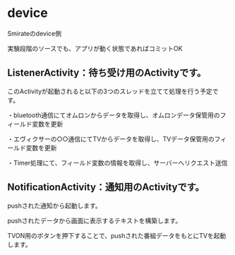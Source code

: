 device
======

Smirateのdevice側

実験段階のソースでも、アプリが動く状態であればコミットOK


ListenerActivity：待ち受け用のActivityです。
------

このActivityが起動されると以下の3つのスレッドを立てて処理を行う予定です。

・bluetooth通信にてオムロンからデータを取得し、オムロンデータ保管用のフィールド変数を更新

・エヴィクサーの○○通信にてTVからデータを取得し、TVデータ保管用のフィールド変数を更新

・Timer処理にて、フィールド変数の情報を取得し、サーバーへリクエスト送信

NotificationActivity：通知用のActivityです。
------

pushされた通知から起動します。

pushされたデータから画面に表示するテキストを構築します。

TVON用のボタンを押下することで、pushされた番組データをもとにTVを起動します。


